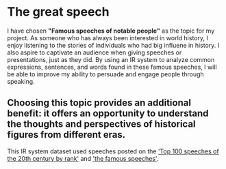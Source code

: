 # The great speech

I have chosen **"Famous speeches of notable people"** as the topic for my project. As someone who has always been interested in world history, I enjoy listening to the stories of individuals who had big influene in history. I also aspire to captivate an audience when giving speeches or presentations, just as they did. By using an IR system to analyze common expressions, sentences, and words found in these famous speeches, I will be able to improve my ability to persuade and engage people through speaking.

Choosing this topic provides an additional benefit: it offers an opportunity to understand the thoughts and perspectives of historical figures from different eras.
-------------------------------------------
This IR system dataset used speeches posted on the ['Top 100 speeches of the 20th century by rank'](https://www.americanrhetoric.com/top100speechesall.html) and ['the famous speeches'](https://www.famous-speeches-and-speech-topics.info/famous-speeches/).
